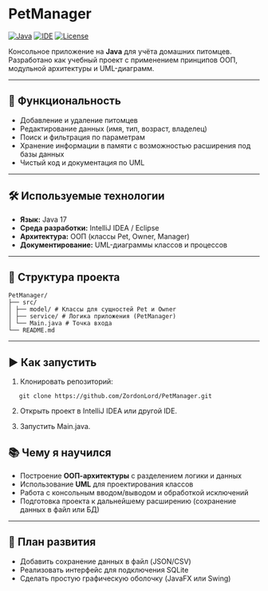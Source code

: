 # PetManager

[![Java](https://img.shields.io/badge/Java-17-blue?logo=java&logoColor=white)](https://www.java.com/)
[![IDE](https://img.shields.io/badge/IDE-IntelliJ%20IDEA-purple?logo=intellij-idea&logoColor=white)](https://www.jetbrains.com/idea/)
[![License](https://img.shields.io/badge/License-MIT-green)](LICENSE)

Консольное приложение на **Java** для учёта домашних питомцев. Разработано как учебный проект с применением принципов ООП, модульной архитектуры и UML-диаграмм.  

---

## 🚀 Функциональность
- Добавление и удаление питомцев  
- Редактирование данных (имя, тип, возраст, владелец)  
- Поиск и фильтрация по параметрам  
- Хранение информации в памяти с возможностью расширения под базы данных  
- Чистый код и документация по UML  

---

## 🛠 Используемые технологии
- **Язык:** Java 17  
- **Среда разработки:** IntelliJ IDEA / Eclipse  
- **Архитектура:** ООП (классы Pet, Owner, Manager)  
- **Документирование:** UML-диаграммы классов и процессов  

---

## 📂 Структура проекта

```
PetManager/
├── src/
│ ├── model/ # Классы для сущностей Pet и Owner
│ ├── service/ # Логика приложения (PetManager)
│ └── Main.java # Точка входа
└── README.md
```
---

## ▶ Как запустить
1. Клонировать репозиторий:
```
   git clone https://github.com/ZordonLord/PetManager.git
```
2. Открыть проект в IntelliJ IDEA или другой IDE.

3. Запустить Main.java.

## 📚 Чему я научился

- Построение **ООП-архитектуры** с разделением логики и данных  
- Использование **UML** для проектирования классов  
- Работа с консольным вводом/выводом и обработкой исключений  
- Подготовка проекта к дальнейшему расширению (сохранение данных в файл или БД)  

---

## 📌 План развития

- Добавить сохранение данных в файл (JSON/CSV)  
- Реализовать интерфейс для подключения SQLite  
- Сделать простую графическую оболочку (JavaFX или Swing)  
